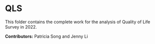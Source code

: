 # QLS

This folder contains the complete work for the analysis of Quality of Life Survey in 2022. 

**Contributors:** Patricia Song and Jenny Li

